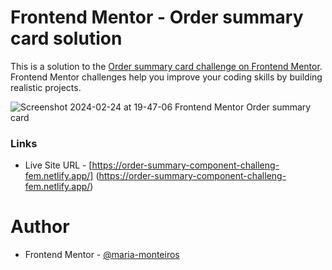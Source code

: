 # Frontend Mentor - Order summary card solution

This is a solution to the [Order summary card challenge on Frontend Mentor](https://www.frontendmentor.io/challenges/order-summary-component-QlPmajDUj). 
Frontend Mentor challenges help you improve your coding skills by building realistic projects. 

![Screenshot 2024-02-24 at 19-47-06 Frontend Mentor Order summary card](https://github.com/maria-monteiros/Order-Summary-Component/assets/104790525/e364b3c1-d937-49df-b745-577e304c34e3)

### Links

- Live Site URL - [https://order-summary-component-challeng-fem.netlify.app/] (https://order-summary-component-challeng-fem.netlify.app/)

# Author 

- Frontend Mentor - [@maria-monteiros](https://www.frontendmentor.io/profile/maria-monteiros)
